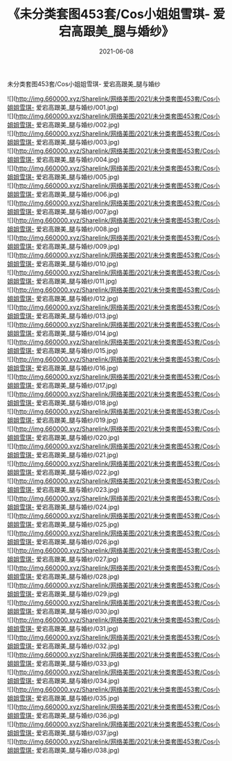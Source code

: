 ﻿---
layout: post
title:  《未分类套图453套/Cos小姐姐雪琪- 爱宕高跟美_腿与婚纱》
date:   2021-06-08
img: http://img.660000.xyz/Sharelink/网络美图/2021/未分类套图453套/Cos小姐姐雪琪- 爱宕高跟美_腿与婚纱/000.jpg
categories: [美女, 清纯, 唯美]
---

未分类套图453套/Cos小姐姐雪琪- 爱宕高跟美_腿与婚纱

 ![](http://img.660000.xyz/Sharelink/网络美图/2021/未分类套图453套/Cos小姐姐雪琪- 爱宕高跟美_腿与婚纱/001.jpg) <br>![](http://img.660000.xyz/Sharelink/网络美图/2021/未分类套图453套/Cos小姐姐雪琪- 爱宕高跟美_腿与婚纱/002.jpg) <br>![](http://img.660000.xyz/Sharelink/网络美图/2021/未分类套图453套/Cos小姐姐雪琪- 爱宕高跟美_腿与婚纱/003.jpg) <br>![](http://img.660000.xyz/Sharelink/网络美图/2021/未分类套图453套/Cos小姐姐雪琪- 爱宕高跟美_腿与婚纱/004.jpg) <br>![](http://img.660000.xyz/Sharelink/网络美图/2021/未分类套图453套/Cos小姐姐雪琪- 爱宕高跟美_腿与婚纱/005.jpg) <br>![](http://img.660000.xyz/Sharelink/网络美图/2021/未分类套图453套/Cos小姐姐雪琪- 爱宕高跟美_腿与婚纱/006.jpg) <br>![](http://img.660000.xyz/Sharelink/网络美图/2021/未分类套图453套/Cos小姐姐雪琪- 爱宕高跟美_腿与婚纱/007.jpg) <br>![](http://img.660000.xyz/Sharelink/网络美图/2021/未分类套图453套/Cos小姐姐雪琪- 爱宕高跟美_腿与婚纱/008.jpg) <br>![](http://img.660000.xyz/Sharelink/网络美图/2021/未分类套图453套/Cos小姐姐雪琪- 爱宕高跟美_腿与婚纱/009.jpg) <br>![](http://img.660000.xyz/Sharelink/网络美图/2021/未分类套图453套/Cos小姐姐雪琪- 爱宕高跟美_腿与婚纱/010.jpg) <br>![](http://img.660000.xyz/Sharelink/网络美图/2021/未分类套图453套/Cos小姐姐雪琪- 爱宕高跟美_腿与婚纱/011.jpg) <br>![](http://img.660000.xyz/Sharelink/网络美图/2021/未分类套图453套/Cos小姐姐雪琪- 爱宕高跟美_腿与婚纱/012.jpg) <br>![](http://img.660000.xyz/Sharelink/网络美图/2021/未分类套图453套/Cos小姐姐雪琪- 爱宕高跟美_腿与婚纱/013.jpg) <br>![](http://img.660000.xyz/Sharelink/网络美图/2021/未分类套图453套/Cos小姐姐雪琪- 爱宕高跟美_腿与婚纱/014.jpg) <br>![](http://img.660000.xyz/Sharelink/网络美图/2021/未分类套图453套/Cos小姐姐雪琪- 爱宕高跟美_腿与婚纱/015.jpg) <br>![](http://img.660000.xyz/Sharelink/网络美图/2021/未分类套图453套/Cos小姐姐雪琪- 爱宕高跟美_腿与婚纱/016.jpg) <br>![](http://img.660000.xyz/Sharelink/网络美图/2021/未分类套图453套/Cos小姐姐雪琪- 爱宕高跟美_腿与婚纱/017.jpg) <br>![](http://img.660000.xyz/Sharelink/网络美图/2021/未分类套图453套/Cos小姐姐雪琪- 爱宕高跟美_腿与婚纱/018.jpg) <br>![](http://img.660000.xyz/Sharelink/网络美图/2021/未分类套图453套/Cos小姐姐雪琪- 爱宕高跟美_腿与婚纱/019.jpg) <br>![](http://img.660000.xyz/Sharelink/网络美图/2021/未分类套图453套/Cos小姐姐雪琪- 爱宕高跟美_腿与婚纱/020.jpg) <br>![](http://img.660000.xyz/Sharelink/网络美图/2021/未分类套图453套/Cos小姐姐雪琪- 爱宕高跟美_腿与婚纱/021.jpg) <br>![](http://img.660000.xyz/Sharelink/网络美图/2021/未分类套图453套/Cos小姐姐雪琪- 爱宕高跟美_腿与婚纱/022.jpg) <br>![](http://img.660000.xyz/Sharelink/网络美图/2021/未分类套图453套/Cos小姐姐雪琪- 爱宕高跟美_腿与婚纱/023.jpg) <br>![](http://img.660000.xyz/Sharelink/网络美图/2021/未分类套图453套/Cos小姐姐雪琪- 爱宕高跟美_腿与婚纱/024.jpg) <br>![](http://img.660000.xyz/Sharelink/网络美图/2021/未分类套图453套/Cos小姐姐雪琪- 爱宕高跟美_腿与婚纱/025.jpg) <br>![](http://img.660000.xyz/Sharelink/网络美图/2021/未分类套图453套/Cos小姐姐雪琪- 爱宕高跟美_腿与婚纱/026.jpg) <br>![](http://img.660000.xyz/Sharelink/网络美图/2021/未分类套图453套/Cos小姐姐雪琪- 爱宕高跟美_腿与婚纱/027.jpg) <br>![](http://img.660000.xyz/Sharelink/网络美图/2021/未分类套图453套/Cos小姐姐雪琪- 爱宕高跟美_腿与婚纱/028.jpg) <br>![](http://img.660000.xyz/Sharelink/网络美图/2021/未分类套图453套/Cos小姐姐雪琪- 爱宕高跟美_腿与婚纱/029.jpg) <br>![](http://img.660000.xyz/Sharelink/网络美图/2021/未分类套图453套/Cos小姐姐雪琪- 爱宕高跟美_腿与婚纱/030.jpg) <br>![](http://img.660000.xyz/Sharelink/网络美图/2021/未分类套图453套/Cos小姐姐雪琪- 爱宕高跟美_腿与婚纱/031.jpg) <br>![](http://img.660000.xyz/Sharelink/网络美图/2021/未分类套图453套/Cos小姐姐雪琪- 爱宕高跟美_腿与婚纱/032.jpg) <br>![](http://img.660000.xyz/Sharelink/网络美图/2021/未分类套图453套/Cos小姐姐雪琪- 爱宕高跟美_腿与婚纱/033.jpg) <br>![](http://img.660000.xyz/Sharelink/网络美图/2021/未分类套图453套/Cos小姐姐雪琪- 爱宕高跟美_腿与婚纱/034.jpg) <br>![](http://img.660000.xyz/Sharelink/网络美图/2021/未分类套图453套/Cos小姐姐雪琪- 爱宕高跟美_腿与婚纱/035.jpg) <br>![](http://img.660000.xyz/Sharelink/网络美图/2021/未分类套图453套/Cos小姐姐雪琪- 爱宕高跟美_腿与婚纱/036.jpg) <br>![](http://img.660000.xyz/Sharelink/网络美图/2021/未分类套图453套/Cos小姐姐雪琪- 爱宕高跟美_腿与婚纱/037.jpg) <br>![](http://img.660000.xyz/Sharelink/网络美图/2021/未分类套图453套/Cos小姐姐雪琪- 爱宕高跟美_腿与婚纱/038.jpg) <br>